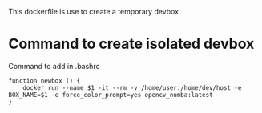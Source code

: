 This dockerfile is use to create a temporary devbox

# Command to create isolated devbox

Command to add in .bashrc
```
function newbox () {
    docker run --name $1 -it --rm -v /home/user:/home/dev/host -e BOX_NAME=$1 -e force_color_prompt=yes opencv_numba:latest
}
```

